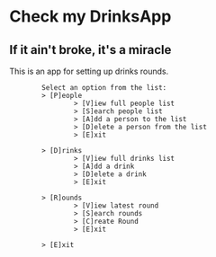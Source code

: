 # **Check my DrinksApp**
## If it ain't broke, it's a miracle

This is an app for setting up drinks rounds.
```
        Select an option from the list:
        > [P]eople
                > [V]iew full people list
                > [S]earch people list
                > [A]dd a person to the list
                > [D]elete a person from the list
                > [E]xit
```
```
        > [D]rinks
                > [V]iew full drinks list
                > [A]dd a drink
                > [D]elete a drink
                > [E]xit
```
```   
        > [R]ounds
                > [V]iew latest round
                > [S]earch rounds
                > [C]reate Round
                > [E]xit
```   
```
        > [E]xit
```